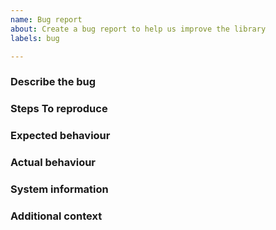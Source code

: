 ```yaml
---
name: Bug report
about: Create a bug report to help us improve the library
labels: bug

---
```


### Describe the bug

<!--
A clear and concise description of what the bug is.
-->

### Steps To reproduce

<!--
A concise, repeatable, example of how to reproduce the issue.
-->

### Expected behaviour

<!--
A clear and concise description of what you expected to happen.
-->

### Actual behaviour

<!--
A clear and concise description of what actually happened. If an exception occurred, please include a stack trace if available.
-->

### System information

<!--
 - OS: [e.g. Windows 10]
 - Library Version [e.g. 3.1.1]
 - .NET version (e.g. output from `dotnet --info`)
-->

### Additional context

<!--
Add any other context about the problem here.
-->
